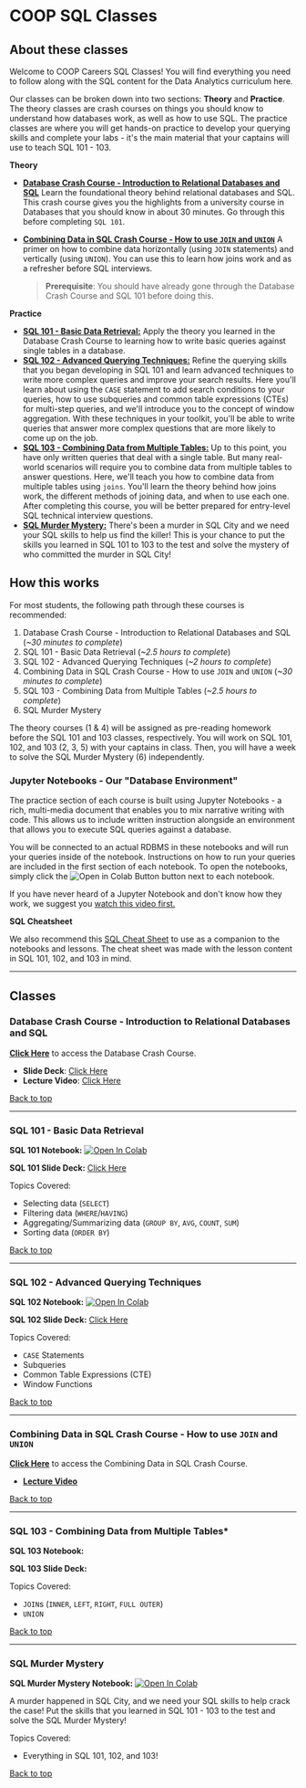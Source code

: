 # COOP SQL Classes

## About these classes

Welcome to COOP Careers SQL Classes! You will find everything you need to follow along with the SQL content for the Data Analytics curriculum here. 

Our classes can be broken down into two sections: **Theory** and **Practice**. The theory classes are crash courses on things you should know to understand how databases work, as well as how to use SQL. The practice classes are where you will get hands-on practice to develop your querying skills and complete your labs - it's the main material that your captains will use to teach SQL 101 - 103.

**Theory**

- [**Database Crash Course - Introduction to Relational Databases and SQL**](#database-crash-course---introduction-to-relational-databases-and-sql) Learn the foundational theory behind relational databases and SQL. This crash course gives you the highlights from a university course in Databases that you should know in about 30 minutes. Go through this before completing `SQL 101`.
- [**Combining Data in SQL Crash Course - How to use `JOIN` and `UNION`**](#combining-data-in-sql-crash-course---how-to-use-join-and-union) A primer on how to combine data horizontally (using `JOIN` statements) and vertically (using `UNION`). You can use this to learn how joins work and as a refresher before SQL interviews. 

  >**Prerequisite**: You should have already gone through the Database Crash Course and SQL 101 before doing this.

**Practice**

- [**SQL 101 - Basic Data Retrieval:**](#sql-101---basic-data-retrieval)  Apply the theory you learned in the Database Crash Course to learning how to write basic queries against single tables in a database.
- [**SQL 102 - Advanced Querying Techniques:**](#sql-102---advanced-querying-techniques) Refine the querying skills that you began developing in SQL 101 and learn advanced techniques to write more complex queries and improve your search results. Here you'll learn about using the `CASE` statement to add search conditions to your queries, how to use subqueries and common table expressions (CTEs) for multi-step queries, and we'll introduce you to the concept of window aggregation. With these techniques in your toolkit, you'll be able to write queries that answer more complex questions that are more likely to come up on the job.  
- [**SQL 103 - Combining Data from Multiple Tables:**](#sql-103---combining-data-from-multiple-tables) Up to this point, you have only written queries that deal with a single table. But many real-world scenarios will require you to combine data from multiple tables to answer questions. Here, we'll teach you how to combine data from multiple tables using `joins`. You'll learn the theory behind how joins work, the different methods of joining data, and when to use each one. After completing this course, you will be better prepared for entry-level SQL technical interview questions.
- [**SQL Murder Mystery:**](#sql-murder-mystery) There's been a murder in SQL City and we need your SQL skills to help us find the killer! This is your chance to put the skills you learned in SQL 101 to 103 to the test and solve the mystery of who committed the murder in SQL City!

## How this works

For most students, the following path through these courses is recommended:
1. Database Crash Course - Introduction to Relational Databases and SQL (*~30 minutes to complete*)
2. SQL 101 - Basic Data Retrieval (*~2.5 hours to complete*)
3. SQL 102 - Advanced Querying Techniques (*~2 hours to complete*)
4. Combining Data in SQL Crash Course - How to use `JOIN` and `UNION` (*~30 minutes to complete*)
5. SQL 103 - Combining Data from Multiple Tables (*~2.5 hours to complete*)
6. SQL Murder Mystery

The theory courses (1 & 4) will be assigned as pre-reading homework before the SQL 101 and 103 classes, respectively. You will work on SQL 101, 102, and 103 (2, 3, 5) with your captains in class. Then, you will have a week to solve the SQL Murder Mystery (6) independently. 

### Jupyter Notebooks - Our "Database Environment"

The practice section of each course is built using Jupyter Notebooks - a rich, multi-media document that enables you to mix narrative writing with code. This allows us to include written instruction alongside an environment that allows you to execute SQL queries against a database.

You will be connected to an actual RDBMS in these notebooks and will run your queries inside of the notebook. Instructions on how to run your queries are included in the first section of each notebook. To open the notebooks, simply click the ![Open in Colab Button](https://colab.research.google.com/assets/colab-badge.svg) button next to each notebook.

If you have never heard of a Jupyter Notebook and don't know how they work, we suggest you [watch this video first.](https://www.youtube.com/embed/eJDxcR1V7Qg?si=SRxRgxf7jPya-3Vd)


**SQL Cheatsheet**

We also recommend this [SQL Cheat Sheet](https://martinmarroyo.github.io/sqlcheatsheetandresources-coop/) to use as a companion to the notebooks and lessons. The cheat sheet was made with the lesson content in SQL 101, 102, and 103 in mind.

---

## **Classes**

### **Database Crash Course - Introduction to Relational Databases and SQL** 

[**Click Here**](/sql-theory/COOPSQL101-Theory-IntrotoDatabasesandRelationalDatabases.md) to access the Database Crash Course.

- **Slide Deck**: [Click Here](https://docs.google.com/presentation/d/1kK4vbOvCt8N2Xg9Zqht1JmssDZkESJDbZzJlYkolsTo/edit?usp=sharing)
- **Lecture Video**: [Click Here](https://drive.google.com/file/d/1NVmCvai1odVcW0omK7AKaB0AvE69Q2gZ/view)

[Back to top](#about-these-classes)

---

### **SQL 101 - Basic Data Retrieval**

**SQL 101 Notebook:** <a target="_blank" href="https://colab.research.google.com/github/freestackinitiative/coop_sql_notebooks/blob/v2/notebooks/COOP_SQL_101_PracticeNotebook.ipynb">
  <img src="https://colab.research.google.com/assets/colab-badge.svg" alt="Open In Colab"/>
</a>  

**SQL 101 Slide Deck:** [Click Here](https://docs.google.com/presentation/d/1K0oZEydysFZJaclFJcMPy-SsYBg2X2yI9yi8TCTAZ3U/edit?usp=sharing)

Topics Covered:

- Selecting data (`SELECT`)
- Filtering data (`WHERE`/`HAVING`)
- Aggregating/Summarizing data (`GROUP BY`, `AVG`, `COUNT`, `SUM`)
- Sorting data (`ORDER BY`)

[Back to top](#about-these-classes)

---

### **SQL 102 - Advanced Querying Techniques** 

**SQL 102 Notebook:** <a target="_blank" href="https://colab.research.google.com/github/freestackinitiative/coop_sql_notebooks/blob/v2/notebooks/COOP_SQL_102_PracticeNotebook.ipynb">
  <img src="https://colab.research.google.com/assets/colab-badge.svg" alt="Open In Colab"/>
</a>

**SQL 102 Slide Deck:** [Click Here](https://docs.google.com/presentation/d/1wmNuyjT7Z6QLrEBJMZRXx2FZ6fXnfmtmhRAa-dc92t4/edit?usp=sharing)

Topics Covered:

- `CASE` Statements
- Subqueries 
- Common Table Expressions (CTE)
- Window Functions

[Back to top](#about-these-classes)

--- 

### **Combining Data in SQL Crash Course - How to use `JOIN` and `UNION`**

[**Click Here**](sql-theory/COOPSQL103-Theory-CombiningDataFromMultipleTables.md) to access the Combining Data in SQL Crash Course. 

- [**Lecture Video**]()

[Back to top](#about-these-classes)

---
### **SQL 103 - Combining Data from Multiple Tables***

**SQL 103 Notebook:**

**SQL 103 Slide Deck:**

Topics Covered:
- `JOIN`s (`INNER`, `LEFT`, `RIGHT`, `FULL OUTER`)
- `UNION`

[Back to top](#about-these-classes)

---

### **SQL Murder Mystery** 

**SQL Murder Mystery Notebook:** <a target="_blank" href="https://colab.research.google.com/github/freestackinitiative/coop_sql_notebooks/blob/v2/notebooks/COOP_SQL_Murder_Mystery.ipynb">
  <img src="https://colab.research.google.com/assets/colab-badge.svg" alt="Open In Colab"/>
</a>

A murder happened in SQL City, and we need your SQL skills to help crack the case! Put the skills that you learned in SQL 101 - 103 to the test and solve the SQL Murder Mystery!

Topics Covered:

- Everything in SQL 101, 102, and 103!

[Back to top](#about-these-classes)